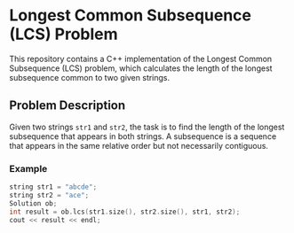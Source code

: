 # Longest Common Subsequence (LCS) Problem

This repository contains a C++ implementation of the Longest Common Subsequence (LCS) problem, which calculates the length of the longest subsequence common to two given strings.

## Problem Description

Given two strings `str1` and `str2`, the task is to find the length of the longest subsequence that appears in both strings. A subsequence is a sequence that appears in the same relative order but not necessarily contiguous.

### Example

```cpp
string str1 = "abcde";
string str2 = "ace";
Solution ob;
int result = ob.lcs(str1.size(), str2.size(), str1, str2);
cout << result << endl;
